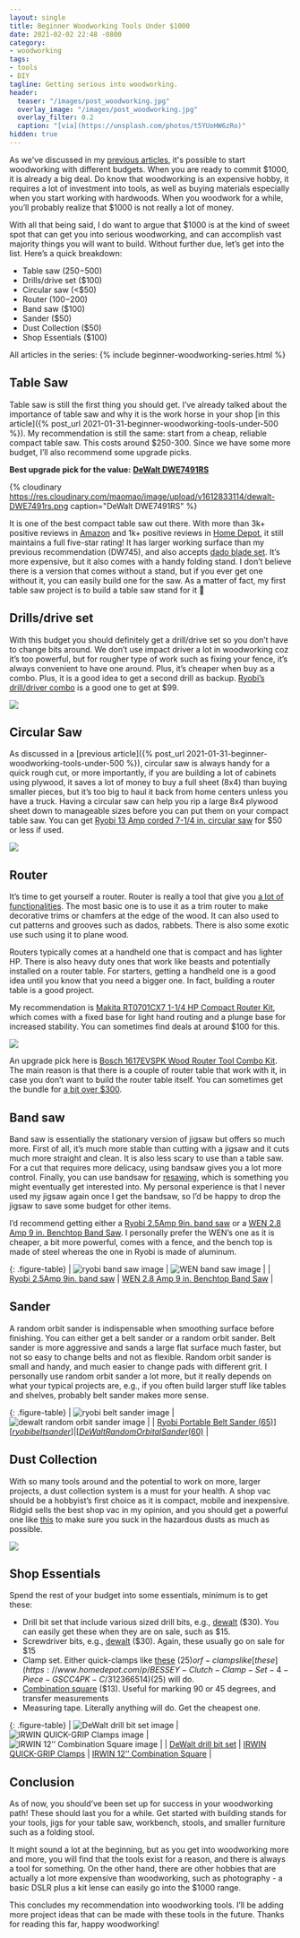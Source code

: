 ```yaml
---
layout: single
title: Beginner Woodworking Tools Under $1000
date: 2021-02-02 22:48 -0800
category:
- woodworking
tags:
- tools
- DIY
tagline: Getting serious into woodworking.
header:
  teaser: "/images/post_woodworking.jpg"
  overlay_image: "/images/post_woodworking.jpg"
  overlay_filter: 0.2
  caption: "[via](https://unsplash.com/photos/t5YUoHW6zRo)"
hidden: true
---
```


As we've discussed in my [previous articles](/categories/woodworking), it's possible to start woodworking with different budgets. When you are ready to commit $1000, it is already a big deal. Do know that woodworking is an expensive hobby, it requires a lot of investment into tools, as well as buying materials especially when you start working with hardwoods. When you woodwork for a while, you’ll probably realize that $1000 is not really a lot of money.

With all that being said, I do want to argue that $1000 is at the kind of sweet spot that can get you into serious woodworking, and can accomplish vast majority things you will want to build. Without further due, let’s get into the list. Here’s a quick breakdown:


- Table saw ($250-$500)
- Drills/drive set ($100)
- Circular saw (<$50)
- Router ($100-$200)
- Band saw ($100)
- Sander ($50)
- Dust Collection ($50)
- Shop Essentials ($100)

All articles in the series:
{% include beginner-woodworking-series.html %}

## Table Saw

Table saw is still the first thing you should get. I’ve already talked about the importance of table saw and why it is the work horse in your shop [in this article]({% post_url 2021-01-31-beginner-woodworking-tools-under-500 %}). My recommendation is still the same: start from a cheap, reliable compact table saw. This costs around $250-300. Since we have some more budget, I’ll also recommend some upgrade picks.

**Best upgrade pick for the value:** [**DeWalt DWE7491RS**](https://amzn.to/36CxE8a)

{% cloudinary https://res.cloudinary.com/maomao/image/upload/v1612833114/dewalt-DWE7491rs.png caption="DeWalt DWE7491RS" %}

It is one of the best compact table saw out there. With more than 3k+ positive reviews in [Amazon](https://amzn.to/36CxE8a) and 1k+ positive reviews in [Home Depot](https://www.homedepot.com/p/DEWALT-15-Amp-Corded-10-in-Job-Site-Table-Saw-with-Rolling-Stand-DWE7491RS/204512007), it still maintains a full five-star rating! It has larger working surface than my previous recommendation (DW745), and also accepts [dado blade set](https://www.canadianwoodworking.com/tools/dado-sets). It’s more expensive, but it also comes with a handy folding stand. I don’t believe there is a version that comes without a stand, but if you ever get one without it, you can easily build one for the saw. As a matter of fact, my first table saw project is to build a table saw stand for it 🙂

## Drills/drive set

With this budget you should definitely get a drill/drive set so you don’t have to change bits around. We don’t use impact driver a lot in woodworking coz it’s too powerful, but for rougher type of work such as fixing your fence, it’s always convenient to have one around. Plus, it’s cheaper when buy as a combo. Plus, it is a good idea to get a second drill as backup. [Ryobi’s drill/driver combo](https://www.homedepot.com/p/RYOBI-18-Volt-ONE-Lithium-Ion-Cordless-2-Tool-Combo-Kit-w-Drill-Driver-Impact-Driver-2-1-5-Ah-Batteries-Charger-and-Bag-P1817/309659483) is a good one to get at $99.

![](https://paper-attachments.dropbox.com/s_4CC1CCBA6EF6FDBCC84CC1D34681B31BED653067BA441EC2D5D070896CBF5C3D_1611734287728_image.png)

## Circular Saw

As discussed in a [previous article]({% post_url 2021-01-31-beginner-woodworking-tools-under-500 %}), circular saw is always handy for a quick rough cut, or more importantly, if you are building a lot of cabinets using plywood, it saves a lot of money to buy a full sheet (8x4) than buying smaller pieces, but it’s too big to haul it back from home centers unless you have a truck. Having a circular saw can help you rip a large 8x4 plywood sheet down to manageable sizes before you can put them on your compact table saw. You can get [Ryobi 13 Amp corded 7-1/4 in. circular saw](https://www.homedepot.com/p/RYOBI-13-Amp-Corded-7-1-4-in-Circular-Saw-CSB125/205216317) for $50 or less if used.

![](https://paper-attachments.dropbox.com/s_4CC1CCBA6EF6FDBCC84CC1D34681B31BED653067BA441EC2D5D070896CBF5C3D_1611732865345_image.png)

## Router

It’s time to get yourself a router. Router is really a tool that give you [a lot of functionalities](https://www.bobvila.com/slideshow/6-beginner-ways-to-use-a-woodworking-router-48076). The most basic one is to use it as a trim router to make decorative trims or chamfers at the edge of the wood. It can also used to cut patterns and grooves such as dados, rabbets. There is also some exotic use such using it to plane wood.

Routers typically comes at a handheld one that is compact and has lighter HP. There is also heavy duty ones that work like beasts and potentially installed on a router table. For starters, getting a handheld one is a good idea until you know that you need a bigger one. In fact, building a router table is a good project.

My recommendation is [Makita RT0701CX7 1-1/4 HP Compact Router Kit](https://amzn.to/2MrKPlm), which comes with a fixed base for light hand routing and a plunge base for increased stability. You can sometimes find deals at around $100 for this.

![](https://paper-attachments.dropbox.com/s_79065C9FA75E6C7C78891ABB6DF504F98E87EE6754FE64F368AFD8C62DC8612F_1612336749730_image.png)


An upgrade pick here is [Bosch 1617EVSPK Wood Router Tool Combo Kit](https://amzn.to/3tgJSgx). The main reason is that there is a couple of router table that work with it, in case you don’t want to build the router table itself. You can sometimes get the bundle for [a bit over $300](https://slickdeals.net/e/13984316-bosch-12-amp-2-1-4-hp-plunge-fixed-base-router-kit-benchtop-router-table-319).


## Band saw

Band saw is essentially the stationary version of jigsaw but offers so much more. First of all, it’s much more stable than cutting with a jigsaw and it cuts much more straight and clean. It is also less scary to use than a table saw. For a cut that requires more delicacy, using bandsaw gives you a lot more control. Finally, you can use bandsaw for [resawing](https://www.woodmagazine.com/bandsaw-resawing), which is something you might eventually get interested into. My personal experience is that I never used my jigsaw again once I get the bandsaw, so I’d be happy to drop the jigsaw to save some budget for other items.

I’d recommend getting either a [Ryobi 2.5Amp 9in. band saw](https://www.homedepot.com/p/RYOBI-2-5-Amp-9-in-Band-Saw-BS904G/205503634) or a [WEN 2.8 Amp 9 in. Benchtop Band Saw](https://amzn.to/2MRS9GS). I personally prefer the WEN’s one as it is cheaper, a bit more powerful, comes with a fence, and the bench top is made of steel whereas the one in Ryobi is made of aluminum.

{: .figure-table}
| ![ryobi band saw image]      | ![WEN band saw image]                  |
| [Ryobi 2.5Amp 9in. band saw] | [WEN 2.8 Amp 9 in. Benchtop Band Saw]  |

## Sander

A random orbit sander is indispensable when smoothing surface before finishing. You can either get a belt sander or a random orbit sander. Belt sander is more aggressive and sands a large flat surface much faster, but not so easy to change belts and not as flexible. Random orbit sander is small and handy, and much easier to change pads with different grit. I personally use random orbit sander a lot more, but it really depends on what your typical projects are, e.g., if you often build larger stuff like tables and shelves, probably belt sander makes more sense.

{: .figure-table}
| ![ryobi belt sander image]                            | ![dewalt random orbit sander image]                              |
| [Ryobi Portable Belt Sander ($65)][ryobi belt sander] | [DeWalt Random Orbital Sander ($60)][dewalt random orbit sander] |

## Dust Collection

With so many tools around and the potential to work on more, larger projects, a dust collection system is a must for your health. A shop vac should be a hobbyist’s first choice as it is compact, mobile and inexpensive. Ridgid sells the best shop vac in my opinion, and you should get a powerful one like [this](https://www.homedepot.com/p/RIDGID-9-Gal-4-25-Peak-HP-NXT-Wet-Dry-Shop-Vacuum-with-Filter-Hose-3-Wands-Utility-Nozzle-Crevice-Tool-and-Dusting-Brush-HD0901/313532154) to make sure you suck in the hazardous dusts as much as possible.


![](https://paper-attachments.dropbox.com/s_5B16366DC8FB5CD805407D42656700C312B80CFC47DE56A6F52FE4F6E48ADFEB_1612157886266_Pasted_Image_1_31_21__9_31_PM.jpg)

## Shop Essentials

Spend the rest of your budget into some essentials, minimum is to get these:

- Drill bit set that include various sized drill bits, e.g., [dewalt](https://amzn.to/2NOatkN) ($30). You can easily get these when they are on sale, such as $15.
- Screwdriver bits, e.g., [dewalt](https://amzn.to/3pwfxrP) ($30). Again, these usually go on sale for $15
- Clamp set. Either quick-clamps like [these](https://amzn.to/2Yrw7NF) ($25) or f-clamps like [these](https://www.homedepot.com/p/BESSEY-Clutch-Clamp-Set-4-Piece-GSCC4PK-C/312366514) ($25) will do.
- [Combination square](https://amzn.to/3iYH8zq) ($13). Useful for marking 90 or 45 degrees, and transfer measurements
- Measuring tape. Literally anything will do. Get the cheapest one.

{: .figure-table}
| ![DeWalt drill bit set image]                    | ![IRWIN QUICK-GRIP Clamps image]                    | ![IRWIN 12’’ Combination Square image]                   |
| [DeWalt drill bit set](https://amzn.to/2NOatkN)  | [IRWIN QUICK-GRIP Clamps](https://amzn.to/2Yrw7NF)  | [IRWIN 12’’ Combination Square](https://amzn.to/3iYH8zq) |

## Conclusion

As of now, you should’ve been set up for success in your woodworking path! These should last you for a while. Get started with building stands for your tools, jigs for your table saw, workbench, stools, and smaller furniture such as a folding stool.

It might sound a lot at the beginning, but as you get into woodworking more and more, you will find that the tools exist for a reason, and there is always a tool for something. On the other hand, there are other hobbies that are actually a lot more expensive than woodworking, such as photography - a basic DSLR plus a kit lense can easily go into the $1000 range.

This concludes my recommendation into woodworking tools. I’ll be adding more project ideas that can be made with these tools in the future. Thanks for reading this far, happy woodworking!

[ryobi band saw image]: https://paper-attachments.dropbox.com/s_79065C9FA75E6C7C78891ABB6DF504F98E87EE6754FE64F368AFD8C62DC8612F_1612403759194_image.png
[WEN band saw image]: https://paper-attachments.dropbox.com/s_79065C9FA75E6C7C78891ABB6DF504F98E87EE6754FE64F368AFD8C62DC8612F_1612403876077_image.png
[Ryobi 2.5Amp 9in. band saw]: https://www.homedepot.com/p/RYOBI-2-5-Amp-9-in-Band-Saw-BS904G/205503634
[WEN 2.8 Amp 9 in. Benchtop Band Saw]: https://amzn.to/2MRS9GS
[ryobi belt sander image]: https://paper-attachments.dropbox.com/s_E0382858D645F20FFC1B46990F1A3D07513F907E2E8FC4E0B0D3509A86E7C0BE_1611963577974_image.png
[dewalt random orbit sander image]: https://paper-attachments.dropbox.com/s_E0382858D645F20FFC1B46990F1A3D07513F907E2E8FC4E0B0D3509A86E7C0BE_1611963568655_image.png
[ryobi belt sander]: https://www.homedepot.com/p/RYOBI-6-Amp-Corded-3-in-x-18-in-Portable-Belt-Sander-BE319/205216313
[dewalt random orbit sander]: https://www.homedepot.com/p/DEWALT-3-Amp-Corded-5-in-Random-Orbital-Hook-and-Loop-Sander-DWE6421K/206036887
[DeWalt drill bit set image]: https://paper-attachments.dropbox.com/s_79065C9FA75E6C7C78891ABB6DF504F98E87EE6754FE64F368AFD8C62DC8612F_1612405409429_image.png
[IRWIN QUICK-GRIP Clamps image]: https://paper-attachments.dropbox.com/s_79065C9FA75E6C7C78891ABB6DF504F98E87EE6754FE64F368AFD8C62DC8612F_1612405434594_image.png
[IRWIN 12’’ Combination Square image]: https://paper-attachments.dropbox.com/s_79065C9FA75E6C7C78891ABB6DF504F98E87EE6754FE64F368AFD8C62DC8612F_1612405450139_image.png
